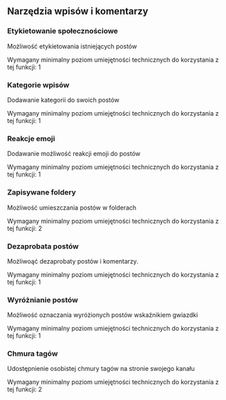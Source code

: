 ## Narzędzia wpisów  i komentarzy


### Etykietowanie społecznościowe

Możliwość etykietowania istniejących postów
<!-- TODO: full description for Community Tagging -->

Wymagany minimalny poziom umiejętności technicznych do korzystania z tej funkcji: 1


### Kategorie wpisów

Dodawanie kategorii do swoich postów
<!-- TODO: full description for Post Categories -->

Wymagany minimalny poziom umiejętności technicznych do korzystania z tej funkcji: 1


### Reakcje emoji

Dodawanie możliwość reakcji emoji do postów
<!-- TODO: full description for Emoji Reactions -->

Wymagany minimalny poziom umiejętności technicznych do korzystania z tej funkcji: 1


### Zapisywane foldery

Możliwość umieszczania postów w folderach
<!-- TODO: full description for Saved Folders -->

Wymagany minimalny poziom umiejętności technicznych do korzystania z tej funkcji: 2


### Dezaprobata postów

Możliwoąć dezaprobaty postów i komentarzy.
<!-- TODO: full description for Dislike Posts -->

Wymagany minimalny poziom umiejętności technicznych do korzystania z tej funkcji: 1


### Wyróżnianie postów

Możliwość oznaczania wyróżionych postów wskaźnikiem gwiazdki
<!-- TODO: full description for Star Posts -->

Wymagany minimalny poziom umiejętności technicznych do korzystania z tej funkcji: 1


### Chmura tagów

Udostępnienie osobistej chmury tagów na stronie swojego kanału
<!-- TODO: full description for Tag Cloud -->

Wymagany minimalny poziom umiejętności technicznych do korzystania z tej funkcji: 2
